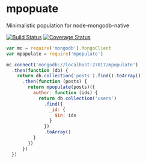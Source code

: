 # mpopuate
Minimalistic population for node-mongodb-native

[![Build Status](https://travis-ci.org/avoronkin/mpopuate.svg?branch=master)](https://travis-ci.org/avoronkin/mpopuate)
[![Coverage Status](https://coveralls.io/repos/github/avoronkin/mpopuate/badge.svg?branch=master)](https://coveralls.io/github/avoronkin/mpopuate?branch=master)

```javascript
var mc = require('mongodb').MongoClient
var mpopulate = require('mpopulate')

mc.connect('mongodb://localhost:27017/mpopulate')
  .then(function (db) {
    return db.collection('posts').find().toArray()
      .then(function (posts) {
        return mpopulate(posts)({
          author: function (ids) {
            return db.collection('users')
              .find({
                _id: {
                  $in: ids
                }
              })
              .toArray()
          }
        })
      })
  })

```
